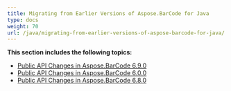 ```yaml
---
title: Migrating from Earlier Versions of Aspose.BarCode for Java
type: docs
weight: 70
url: /java/migrating-from-earlier-versions-of-aspose-barcode-for-java/
---
```


**This section includes the following topics:** 
- [Public API Changes in Aspose.BarCode 6.9.0](/barcode/java/public-api-changes-in-aspose-barcode-6-9-0/)
- [Public API Changes in Aspose.BarCode 6.0.0](/barcode/java/public-api-changes-in-aspose-barcode-6-0-0/)
- [Public API Changes in Aspose.BarCode 6.8.0](/barcode/java/public-api-changes-in-aspose-barcode-6-8-0/)
